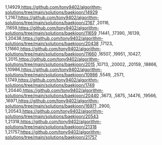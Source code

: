 1,14929,https://github.com/tony9402/algorithm-solutions/tree/main/solutions/baekjoon/14929
1,2167,https://github.com/tony9402/algorithm-solutions/tree/main/solutions/baekjoon/2167
,20116,
,11659,https://github.com/tony9402/algorithm-solutions/tree/main/solutions/baekjoon/11659
,11441,
,17390,
,16139,
1,20438,https://github.com/tony9402/algorithm-solutions/tree/main/solutions/baekjoon/20438
,17123,
1,11660,https://github.com/tony9402/algorithm-solutions/tree/main/solutions/baekjoon/11660
,16507,
,19951,
,10427,
1,2015,https://github.com/tony9402/algorithm-solutions/tree/main/solutions/baekjoon/2015
,10713,
,20002,
,20159,
,18866,
1,10986,https://github.com/tony9402/algorithm-solutions/tree/main/solutions/baekjoon/10986
,5549,
,2571,
1,1749,https://github.com/tony9402/algorithm-solutions/tree/main/solutions/baekjoon/1749
1,20440,https://github.com/tony9402/algorithm-solutions/tree/main/solutions/baekjoon/20440
,3673,
,5875,
,14476,
,19566,
,16971,https://github.com/tony9402/algorithm-solutions/tree/main/solutions/baekjoon/16971
,2900,
1,20543,https://github.com/tony9402/algorithm-solutions/tree/main/solutions/baekjoon/20543
1,21318,https://github.com/tony9402/algorithm-solutions/tree/main/solutions/baekjoon/21318
1,21757,https://github.com/tony9402/algorithm-solutions/tree/main/solutions/baekjoon/21757

